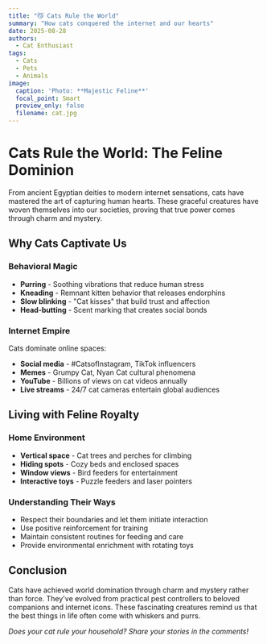 ```yaml
---
title: "😼 Cats Rule the World"
summary: "How cats conquered the internet and our hearts"
date: 2025-08-28
authors:
  - Cat Enthusiast
tags:
  - Cats
  - Pets
  - Animals
image:
  caption: 'Photo: **Majestic Feline**'
  focal_point: Smart
  preview_only: false
  filename: cat.jpg
---
```


# Cats Rule the World: The Feline Dominion

From ancient Egyptian deities to modern internet sensations, cats have mastered the art of capturing human hearts. These graceful creatures have woven themselves into our societies, proving that true power comes through charm and mystery.

## Why Cats Captivate Us

### Behavioral Magic
- **Purring** - Soothing vibrations that reduce human stress
- **Kneading** - Remnant kitten behavior that releases endorphins  
- **Slow blinking** - "Cat kisses" that build trust and affection
- **Head-butting** - Scent marking that creates social bonds

### Internet Empire
Cats dominate online spaces:
- **Social media** - #CatsofInstagram, TikTok influencers
- **Memes** - Grumpy Cat, Nyan Cat cultural phenomena
- **YouTube** - Billions of views on cat videos annually
- **Live streams** - 24/7 cat cameras entertain global audiences

## Living with Feline Royalty

### Home Environment
- **Vertical space** - Cat trees and perches for climbing
- **Hiding spots** - Cozy beds and enclosed spaces
- **Window views** - Bird feeders for entertainment
- **Interactive toys** - Puzzle feeders and laser pointers

### Understanding Their Ways
- Respect their boundaries and let them initiate interaction
- Use positive reinforcement for training
- Maintain consistent routines for feeding and care
- Provide environmental enrichment with rotating toys

## Conclusion

Cats have achieved world domination through charm and mystery rather than force. They've evolved from practical pest controllers to beloved companions and internet icons. These fascinating creatures remind us that the best things in life often come with whiskers and purrs.

*Does your cat rule your household? Share your stories in the comments!*

